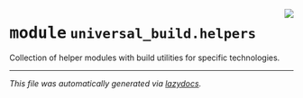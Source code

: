 <!-- markdownlint-disable -->

<a href="https://github.com/ml-tooling/universal-build/blob/main/src/universal_build/helpers/__init__.py#L0"><img align="right" style="float:right;" src="https://img.shields.io/badge/-source-cccccc?style=flat-square"></a>

# <kbd>module</kbd> `universal_build.helpers`
Collection of helper modules with build utilities for specific technologies. 





---

_This file was automatically generated via [lazydocs](https://github.com/ml-tooling/lazydocs)._
